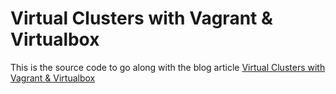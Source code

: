 # Virtual Clusters with Vagrant & Virtualbox

This is the source code to go along with the blog article [Virtual Clusters with Vagrant & Virtualbox](http://xplordat.com/2015/12/04/virtual-clusters-with-virtualbox-vagrant/)



	



